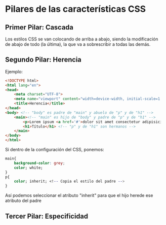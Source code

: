 # Pilares de las características CSS

## Primer Pilar: Cascada
Los estilos CSS se van colocando de arriba a abajo, siendo la modificación de abajo de todo (la última), la que va a sobrescribir a todas las demás.  

## Segundo Pilar: Herencia
Ejemplo:
```HTML
<!DOCTYPE html>
<html lang="en">
<head>
    <meta charset="UTF-8">
    <meta name="viewport" content="width=device-width, initial-scale=1.0">
    <title>Herencia</title>
</head>
<body> <!-- "body" es padre de "main" y abuelo de "p" y de "h1" -->
    <main><!-- "main" es hijo de "body" y padre de "p" y de "h1" --> 
        <p>Lorem ipsum <a href='#'>dolor sit amet consectetur adipisicing elit. Id quos nostrum dolorum unde consectetur saepe esse tenetur?</a> Atque nihil distinctio officia voluptates tenetur repellendus, non voluptatem ducimus incidunt rem sit? Lorem ipsum, dolor sit amet consectetur adipisicing elit. Saepe praesentium cum aut earum dolore error explicabo, quia doloribus, maxime pariatur vero. Doloremque similique quis vitae obcaecati maiores? Excepturi, alias accusamus.</p> <!-- "p" y de "h1" son hermanos -->
        <h1>Título</h1> <!-- "p" y de "h1" son hermanos -->
    </main>
</body>
</html>
```
Si dentro de la configuración del CSS, ponemos:  
```CSS
main{
    background-color: grey;
    color; white;
}
p{
    color; inherit; <!-- Copia el estilo del padre -->
}
```
Así podemos seleccionar el atributo "inherit" para que el hijo herede ese atributo del padre

## Tercer Pilar: Especificidad

